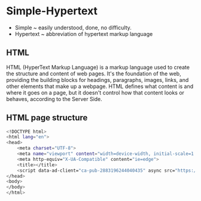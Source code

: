 # Simple-Hypertext

- Simple ~ easily understood, done, no difficulty.
- Hypertext ~ abbreviation of hypertext markup language

## HTML
HTML (HyperText Markup Language) is a markup language used to create the structure and content of web pages. It's the foundation of the web, providing the building blocks for headings, paragraphs, images, links, and other elements that make up a webpage. HTML defines what content is and where it goes on a page, but it doesn't control how that content looks or behaves, according to the Server Side.

## HTML page structure
```bash
<!DOCTYPE html>
<html lang="en">
<head>
    <meta charset="UTF-8">
    <meta name="viewport" content="width=device-width, initial-scale=1.0">
    <meta http-equiv="X-UA-Compatible" content="ie=edge">
    <title></title>
    <script data-ad-client="ca-pub-2883196244040435" async src="https://pagead2.googlesyndication.com/pagead/js/adsbygoogle.js"></script>
</head>
<body>
</body>
</html>
```

